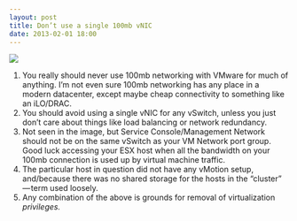 ```yaml
---
layout: post
title: Don’t use a single 100mb vNIC
date: 2013-02-01 18:00
---
```



![](https://vmstanblog.files.wordpress.com/2013/02/31116-0jw5z3dycff9kc-30.png)

1.  You really should never use 100mb networking with VMware for much of anything. I’m not even sure 100mb networking has any place in a modern datacenter, except maybe cheap connectivity to something like an iLO/DRAC.
2.  You should avoid using a single vNIC for any vSwitch, unless you just don’t care about things like load balancing or network redundancy.
3.  Not seen in the image, but Service Console/Management Network should not be on the same vSwitch as your VM Network port group. Good luck accessing your ESX host when all the bandwidth on your 100mb connection is used up by virtual machine traffic.
4.  The particular host in question did not have any vMotion setup, and/because there was no shared storage for the hosts in the “cluster” — term used loosely.
5.  Any combination of the above is grounds for removal of virtualization _privileges._
